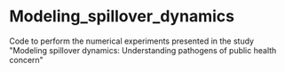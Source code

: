 # Modeling_spillover_dynamics
Code to perform the numerical experiments presented in the study "Modeling spillover dynamics: Understanding pathogens of public health concern"
